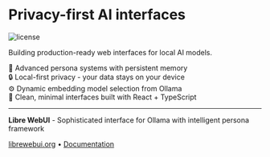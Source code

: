 # Privacy-first AI interfaces
![license](https://img.shields.io/github/license/libre-webui/libre-webui)

Building production-ready web interfaces for local AI models. 

🧠 Advanced persona systems with persistent memory  
🔒 Local-first privacy - your data stays on your device  
⚙️ Dynamic embedding model selection from Ollama  
🎨 Clean, minimal interfaces built with React + TypeScript

---

**Libre WebUI** - Sophisticated interface for Ollama with intelligent persona framework

[librewebui.org](https://librewebui.org) • [Documentation](https://github.com/libre-webui/libre-webui/tree/main/docs)
